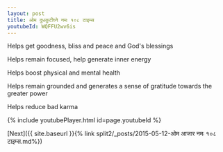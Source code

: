 ```yaml
---
layout: post
title: ओम दुधकुटीघ्ने नमः १०८ टाइम्स
youtubeId: WQFFU2wv6is
---
```

 
 
Helps get goodness, bliss and peace and God's blessings
 
Helps remain focused, help generate inner energy 
 
Helps boost physical and mental health 
 
Helps remain grounded and generates a sense of gratitude towards the greater power 
 
Helps reduce bad karma
 
 
 
 


{% include youtubePlayer.html id=page.youtubeId %}
 
[Next]({{ site.baseurl }}{% link  split2/_posts/2015-05-12-ओम आजार नमः १०८ टाइम्स.md%})
 
